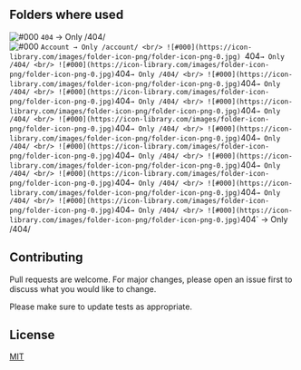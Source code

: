 ## Folders where used


![#000](https://icon-library.com/images/folder-icon-png/folder-icon-png-0.jpg) `404` → Only /404/
<br/>
![#000](https://icon-library.com/images/folder-icon-png/folder-icon-png-0.jpg) `Account → Only /account/
<br/>
![#000](https://icon-library.com/images/folder-icon-png/folder-icon-png-0.jpg) `404` → Only /404/
<br/>
![#000](https://icon-library.com/images/folder-icon-png/folder-icon-png-0.jpg) `404` → Only /404/
<br/>
![#000](https://icon-library.com/images/folder-icon-png/folder-icon-png-0.jpg) `404` → Only /404/
<br/>
![#000](https://icon-library.com/images/folder-icon-png/folder-icon-png-0.jpg) `404` → Only /404/
<br/>
![#000](https://icon-library.com/images/folder-icon-png/folder-icon-png-0.jpg) `404` → Only /404/
<br/>
![#000](https://icon-library.com/images/folder-icon-png/folder-icon-png-0.jpg) `404` → Only /404/
<br/>
![#000](https://icon-library.com/images/folder-icon-png/folder-icon-png-0.jpg) `404` → Only /404/
<br/>
![#000](https://icon-library.com/images/folder-icon-png/folder-icon-png-0.jpg) `404` → Only /404/
<br/>
![#000](https://icon-library.com/images/folder-icon-png/folder-icon-png-0.jpg) `404` → Only /404/
<br/>
![#000](https://icon-library.com/images/folder-icon-png/folder-icon-png-0.jpg) `404` → Only /404/
<br/>
![#000](https://icon-library.com/images/folder-icon-png/folder-icon-png-0.jpg) `404` → Only /404/
<br/>
![#000](https://icon-library.com/images/folder-icon-png/folder-icon-png-0.jpg) `404` → Only /404/
<br/>
![#000](https://icon-library.com/images/folder-icon-png/folder-icon-png-0.jpg) `404` → Only /404/
<br/>


## Contributing
Pull requests are welcome. For major changes, please open an issue first to discuss what you would like to change.

Please make sure to update tests as appropriate.

## License
[MIT](https://choosealicense.com/licenses/mit/)
